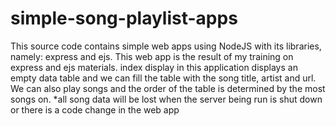# simple-song-playlist-apps
This source code contains simple web apps using NodeJS with its libraries, namely: express and ejs. This web app is the result of my training on express and ejs materials.   index display in this application displays an empty data table and we can fill the table with the song title, artist and url. We can also play songs and the order of the table is determined by the most songs on. *all song data will be lost when the server being run is shut down or there is a code change in the web app
